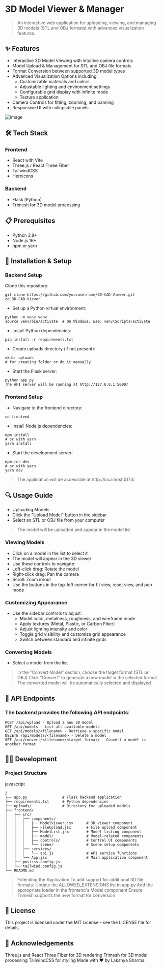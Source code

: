 # 3D Model Viewer & Manager 

>An interactive web application for uploading, viewing, and managing 3D models (STL and OBJ formats) with advanced visualization features.
## ✨ Features
- Interactive 3D Model Viewing with intuitive camera controls
- Model Upload & Management for STL and OBJ file formats
- Format Conversion between supported 3D model types
- Advanced Visualization Options including:
  - Customizable materials and colors
  - Adjustable lighting and environment settings
  - Configurable grid display with infinite mode
  - Texture application
- Camera Controls for fitting, zooming, and panning
- Responsive UI with collapsible panels

![image](https://github.com/user-attachments/assets/16ebcbfd-9138-41d7-bbf0-9a5bad1146ca)


## 🛠️ Tech Stack
### Frontend
- React with Vite
- Three.js / React Three Fiber
- TailwindCSS
- Heroicons
### Backend
- Flask (Python)
- Trimesh for 3D model processing
## 📋 Prerequisites
- Python 3.8+
- Node.js 16+
- npm or yarn
## 🚀 Installation & Setup
### Backend Setup
Clone this repository:
```
git clone https://github.com/yourusername/3D-CAD-Viewer.git
cd 3D-CAD-Viewer
```
- Set up a Python virtual environment:
```
python -m venv venv
source venv/bin/activate  # On Windows, use: venv\Scripts\activate
```
- Install Python dependencies:

```
pip install -r requirements.txt
```
- Create uploads directory (if not present):
```
mkdir uploads
# for creating folder or do it manually.
```
- Start the Flask server:
```
python app.py
The API server will be running at http://127.0.0.1:5000/
```
### Frontend Setup
- Navigate to the frontend directory:
```
cd frontend
```
- Install Node.js dependencies:
```
npm install
# or with yarn
yarn install
```
- Start the development server:

```
npm run dev
# or with yarn
yarn dev
```
> The application will be accessible at http://localhost:5173/

## 🔍 Usage Guide
- Uploading Models
- Click the "Upload Model" button in the sidebar
- Select an STL or OBJ file from your computer
> The model will be uploaded and appear in the model list
### Viewing Models
- Click on a model in the list to select it
- The model will appear in the 3D viewer
- Use these controls to navigate:
- Left-click drag: Rotate the model
- Right-click drag: Pan the camera
- Scroll: Zoom in/out
- Use the buttons in the top-left corner for fit view, reset view, and pan mode
### Customizing Appearance
- Use the sidebar controls to adjust:
  - Model color, metalness, roughness, and wireframe mode
  - Apply textures (Metal, Plastic, or Carbon Fiber)
  - Adjust lighting intensity and color
  - Toggle grid visibility and customize grid appearance
  - Switch between standard and infinite grids
### Converting Models
- Select a model from the list
> In the "Convert Model" section, choose the target format (STL or OBJ)
> Click "Convert" to generate a new model in the selected format
> The converted model will be automatically selected and displayed
## 🔧 API Endpoints
### The backend provides the following API endpoints:
```
POST /api/upload - Upload a new 3D model
GET /api/models - List all available models
GET /api/models/<filename> - Retrieve a specific model
DELETE /api/models/<filename> - Delete a model
GET /api/convert/<filename>/<target_format> - Convert a model to another format
```
## 👨‍💻 Development
### Project Structure
javascript

```
/
├── app.py                # Flask backend application
├── requirements.txt      # Python dependencies
├── uploads/              # Directory for uploaded models
├── frontend/
│   ├── src/
│   │   ├── components/
│   │   │   ├── ModelViewer.jsx      # 3D viewer component
│   │   │   ├── FileUpload.jsx       # File upload component
│   │   │   ├── ModelList.jsx        # Model listing component
│   │   │   ├── model/               # Model-related components
│   │   │   ├── controls/            # Control UI components
│   │   │   └── scene/               # Scene setup components
│   │   ├── services/
│   │   │   └── api.js               # API service functions
│   │   └── App.jsx                  # Main application component
│   ├── postcss.config.js
│   └── tailwind.config.js
└── README.md
```
> Extending the Application
> To add support for additional 3D file formats:
> Update the ALLOWED_EXTENSIONS list in app.py
> Add the appropriate loader in the frontend's Model component
> Ensure Trimesh supports the new format for conversion
## 📄 License
This project is licensed under the MIT License - see the LICENSE file for details.
## 🙏 Acknowledgements
Three.js and React Three Fiber for 3D rendering
Trimesh for 3D model processing
TailwindCSS for styling
Made with ❤️ by Lakshya Sharma
